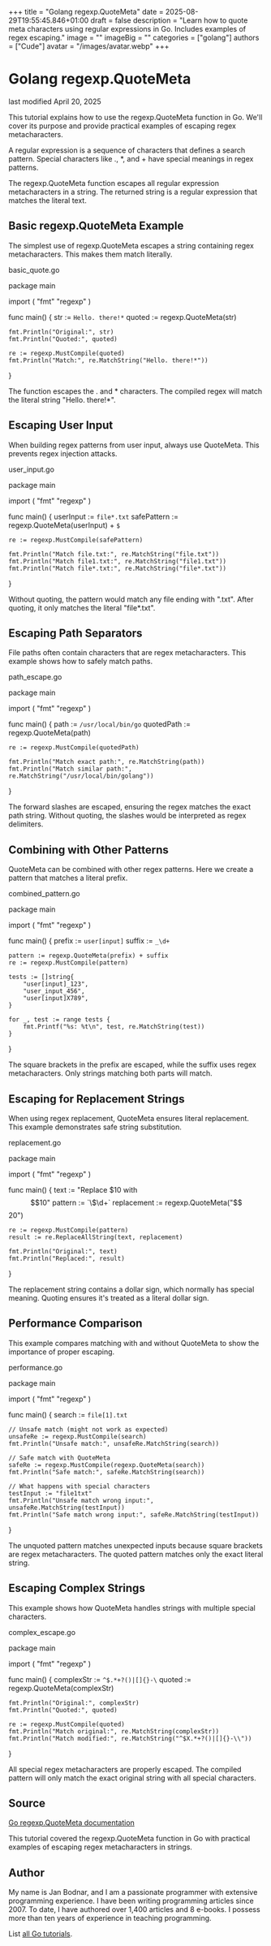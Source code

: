 +++
title = "Golang regexp.QuoteMeta"
date = 2025-08-29T19:55:45.846+01:00
draft = false
description = "Learn how to quote meta characters using regular expressions in Go. Includes examples of regex escaping."
image = ""
imageBig = ""
categories = ["golang"]
authors = ["Cude"]
avatar = "/images/avatar.webp"
+++

# Golang regexp.QuoteMeta

last modified April 20, 2025

This tutorial explains how to use the regexp.QuoteMeta function in Go.
We'll cover its purpose and provide practical examples of escaping regex metacharacters.

A regular expression is a sequence of characters that defines a
search pattern. Special characters like ., *, and +
have special meanings in regex patterns.

The regexp.QuoteMeta function escapes all regular expression metacharacters
in a string. The returned string is a regular expression that matches the literal text.

## Basic regexp.QuoteMeta Example

The simplest use of regexp.QuoteMeta escapes a string containing
regex metacharacters. This makes them match literally.

basic_quote.go
  

package main

import (
    "fmt"
    "regexp"
)

func main() {
    str := `Hello. there!*`
    quoted := regexp.QuoteMeta(str)

    fmt.Println("Original:", str)
    fmt.Println("Quoted:", quoted)

    re := regexp.MustCompile(quoted)
    fmt.Println("Match:", re.MatchString("Hello. there!*"))
}

The function escapes the . and * characters. The
compiled regex will match the literal string "Hello. there!*".

## Escaping User Input

When building regex patterns from user input, always use QuoteMeta.
This prevents regex injection attacks.

user_input.go
  

package main

import (
    "fmt"
    "regexp"
)

func main() {
    userInput := `file*.txt`
    safePattern := regexp.QuoteMeta(userInput) + `$`
    
    re := regexp.MustCompile(safePattern)
    
    fmt.Println("Match file.txt:", re.MatchString("file.txt"))
    fmt.Println("Match file1.txt:", re.MatchString("file1.txt"))
    fmt.Println("Match file*.txt:", re.MatchString("file*.txt"))
}

Without quoting, the pattern would match any file ending with ".txt". After quoting,
it only matches the literal "file*.txt".

## Escaping Path Separators

File paths often contain characters that are regex metacharacters. This example
shows how to safely match paths.

path_escape.go
  

package main

import (
    "fmt"
    "regexp"
)

func main() {
    path := `/usr/local/bin/go`
    quotedPath := regexp.QuoteMeta(path)
    
    re := regexp.MustCompile(quotedPath)
    
    fmt.Println("Match exact path:", re.MatchString(path))
    fmt.Println("Match similar path:", re.MatchString("/usr/local/bin/golang"))
}

The forward slashes are escaped, ensuring the regex matches the exact path string.
Without quoting, the slashes would be interpreted as regex delimiters.

## Combining with Other Patterns

QuoteMeta can be combined with other regex patterns. Here we create
a pattern that matches a literal prefix.

combined_pattern.go
  

package main

import (
    "fmt"
    "regexp"
)

func main() {
    prefix := `user[input]`
    suffix := `_\d+`
    
    pattern := regexp.QuoteMeta(prefix) + suffix
    re := regexp.MustCompile(pattern)
    
    tests := []string{
        "user[input]_123",
        "user_input_456",
        "user[input]X789",
    }
    
    for _, test := range tests {
        fmt.Printf("%s: %t\n", test, re.MatchString(test))
    }
}

The square brackets in the prefix are escaped, while the suffix uses regex
metacharacters. Only strings matching both parts will match.

## Escaping for Replacement Strings

When using regex replacement, QuoteMeta ensures literal replacement.
This example demonstrates safe string substitution.

replacement.go
  

package main

import (
    "fmt"
    "regexp"
)

func main() {
    text := "Replace $10 with $$10"
    pattern := `\$\d+`
    replacement := regexp.QuoteMeta("$$20")
    
    re := regexp.MustCompile(pattern)
    result := re.ReplaceAllString(text, replacement)
    
    fmt.Println("Original:", text)
    fmt.Println("Replaced:", result)
}

The replacement string contains a dollar sign, which normally has special meaning.
Quoting ensures it's treated as a literal dollar sign.

## Performance Comparison

This example compares matching with and without QuoteMeta to show
the importance of proper escaping.

performance.go
  

package main

import (
    "fmt"
    "regexp"
)

func main() {
    search := `file[1].txt`
    
    // Unsafe match (might not work as expected)
    unsafeRe := regexp.MustCompile(search)
    fmt.Println("Unsafe match:", unsafeRe.MatchString(search))
    
    // Safe match with QuoteMeta
    safeRe := regexp.MustCompile(regexp.QuoteMeta(search))
    fmt.Println("Safe match:", safeRe.MatchString(search))
    
    // What happens with special characters
    testInput := "file1txt"
    fmt.Println("Unsafe match wrong input:", unsafeRe.MatchString(testInput))
    fmt.Println("Safe match wrong input:", safeRe.MatchString(testInput))
}

The unquoted pattern matches unexpected inputs because square brackets are
regex metacharacters. The quoted pattern matches only the exact literal string.

## Escaping Complex Strings

This example shows how QuoteMeta handles strings with multiple
special characters.

complex_escape.go
  

package main

import (
    "fmt"
    "regexp"
)

func main() {
    complexStr := `^$.*+?()|[]{}-\`
    quoted := regexp.QuoteMeta(complexStr)
    
    fmt.Println("Original:", complexStr)
    fmt.Println("Quoted:", quoted)
    
    re := regexp.MustCompile(quoted)
    fmt.Println("Match original:", re.MatchString(complexStr))
    fmt.Println("Match modified:", re.MatchString("^$X.*+?()|[]{}-\\"))
}

All special regex metacharacters are properly escaped. The compiled pattern
will only match the exact original string with all special characters.

## Source

[Go regexp.QuoteMeta documentation](https://pkg.go.dev/regexp#QuoteMeta)

This tutorial covered the regexp.QuoteMeta function in Go with
practical examples of escaping regex metacharacters in strings.

## Author

My name is Jan Bodnar, and I am a passionate programmer with extensive
programming experience. I have been writing programming articles since 2007.
To date, I have authored over 1,400 articles and 8 e-books. I possess more
than ten years of experience in teaching programming.

List [all Go tutorials](/golang/).
